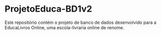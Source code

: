 # ProjetoEduca-BD1v2
Este repositório contém o projeto de banco de dados desenvolvido para a EducaLivros Online, uma escola-livraria online de renome.
